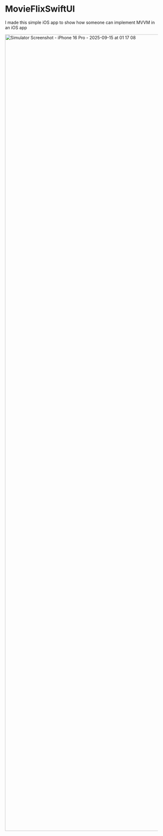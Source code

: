 # MovieFlixSwiftUI
I made this simple iOS app to show how someone can implement MVVM in an iOS app

<img width="1206" height="2622" alt="Simulator Screenshot - iPhone 16 Pro - 2025-09-15 at 01 17 08" src="https://github.com/user-attachments/assets/79b57551-c219-439a-b62f-765a1195f3d1" />
